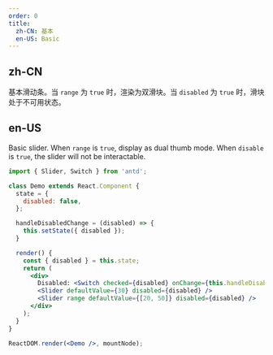 ```yaml
---
order: 0
title:
  zh-CN: 基本
  en-US: Basic
---
```


## zh-CN

基本滑动条。当 `range` 为 `true` 时，渲染为双滑块。当 `disabled` 为 `true` 时，滑块处于不可用状态。

## en-US

Basic slider. When `range` is `true`, display as dual thumb mode. When `disable` is `true`, the slider will not be interactable.

````jsx
import { Slider, Switch } from 'antd';

class Demo extends React.Component {
  state = {
    disabled: false,
  };

  handleDisabledChange = (disabled) => {
    this.setState({ disabled });
  }

  render() {
    const { disabled } = this.state;
    return (
      <div>
        Disabled: <Switch checked={disabled} onChange={this.handleDisabledChange} />
        <Slider defaultValue={30} disabled={disabled} />
        <Slider range defaultValue={[20, 50]} disabled={disabled} />
      </div>
    );
  }
}

ReactDOM.render(<Demo />, mountNode);
````
